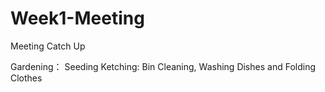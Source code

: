 # Week1-Meeting
Meeting Catch Up

Gardening： Seeding
Ketching: Bin Cleaning, Washing Dishes and 
Folding Clothes
